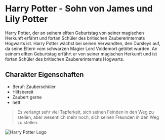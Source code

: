 # Harry Potter - Sohn von James und Lily Potter

Harry Potter, der an seinem elften Geburtstag von seiner magischen Herkunft erfährt und fortan Schüler des britischen Zaubererinternats Hogwarts ist. Harry Potter wächst bei seinen Verwandten, den Dursleys auf, da seine Eltern vom schwarzen Magier Lord Voldemort getötet wurden. An seinem elften Geburtstag erfährt er von seiner magischen Herkunft und ist fortan Schüler des britischen Zaubererinternats Hogwarts.

## Charakter Eigenschaften

* Beruf: Zauberschüler
* Hilfsbereit
* Zaubert gerne
* nett

> Es verlangt sehr viel Tapferkeit, sich seinen Feinden in den Weg zu stellen, aber wesentlich mehr noch, sich seinen Freunden in den Weg zu stellen.

<img src="https://upload.wikimedia.org/wikipedia/commons/thumb/6/6e/Harry_Potter_wordmark.svg/1920px-Harry_Potter_wordmark.svg.png" alt="Harry Potter Logo">
